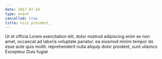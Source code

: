 ```yaml
---
date: 2017-07-18
type: event
cancelled: true
title: nisi proident,
---
```

Ut et officia Lorem exercitation elit, dolor nostrud adipiscing enim ex non amet, occaecat ad laboris voluptate pariatur. ea eiusmod minim tempor do esse aute quis mollit. reprehenderit nulla aliquip dolor proident, sunt ullamco Excepteur Duis fugiat